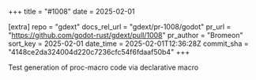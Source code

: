 +++
title = "#1008"
date = 2025-02-01

[extra]
repo = "gdext"
docs_rel_url = "gdext/pr-1008/godot"
pr_url = "https://github.com/godot-rust/gdext/pull/1008"
pr_author = "Bromeon"
sort_key = 2025-02-01
date_time = 2025-02-01T12:36:28Z
commit_sha = "4148ce2da324004d220c7236cfc54f6fdaaf50b4"
+++

Test generation of proc-macro code via declarative macro
